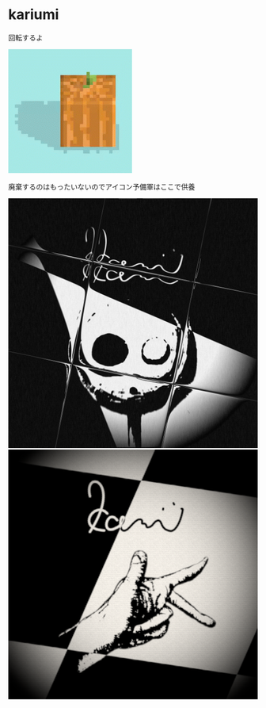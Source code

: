 # kariumi
回転するよ

![rotate](krum.gif "rotation")

廃棄するのはもったいないのでアイコン予備軍はここで供養

![icon2](github2.png "2")
![icon3](github3.png "2")
